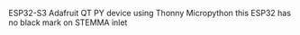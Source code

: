 ESP32-S3 Adafruit QT PY device using Thonny Micropython
this ESP32 has no black mark on STEMMA inlet
